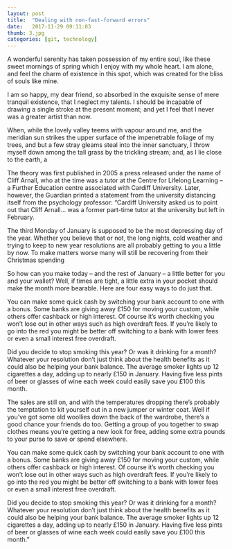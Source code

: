 ```yaml
---
layout: post
title:  "Dealing with non-fast-forward errors"
date:   2017-11-29 09:11:03
thumb: 3.jpg
categories: [git, technology]
---
```


A wonderful serenity has taken possession of my entire soul, like these sweet mornings of spring which I enjoy with my whole heart. I am alone, and feel the charm of existence in this spot, which was created for the bliss of souls like mine.

I am so happy, my dear friend, so absorbed in the exquisite sense of mere tranquil existence, that I neglect my talents. I should be incapable of drawing a single stroke at the present moment; and yet I feel that I never was a greater artist than now.

When, while the lovely valley teems with vapour around me, and the meridian sun strikes the upper surface of the impenetrable foliage of my trees, and but a few stray gleams steal into the inner sanctuary, I throw myself down among the tall grass by the trickling stream; and, as I lie close to the earth, a

The theory was first published in 2005 a press released under the name of Cliff Arnall, who at the time was a tutor at the Centre for Lifelong Learning – a Further Education centre associated with Cardiff University. Later, however, the Guardian printed a statement from the university distancing itself from the psychology professor: “Cardiff University asked us to point out that Cliff Arnall… was a former part-time tutor at the university but left in February.

The third Monday of January is supposed to be the most depressing day of the year. Whether you believe that or not, the long nights, cold weather and trying to keep to new year resolutions are all probably getting to you a little by now. To make matters worse many will still be recovering from their Christmas spending

So how can you make today – and the rest of January – a little better for you and your wallet? Well, if times are tight, a little extra in your pocket should make the month more bearable. Here are four easy ways to do just that.

You can make some quick cash by switching your bank account to one with a bonus. Some banks are giving away £150 for moving your custom, while others offer cashback or high interest. Of course it’s worth checking you won’t lose out in other ways such as high overdraft fees. If you’re likely to go into the red you might be better off switching to a bank with lower fees or even a small interest free overdraft.

Did you decide to stop smoking this year? Or was it drinking for a month? Whatever your resolution don’t just think about the health benefits as it could also be helping your bank balance. The average smoker lights up 12 cigarettes a day, adding up to nearly £150 in January. Having five less pints of beer or glasses of wine each week could easily save you £100 this month.

The sales are still on, and with the temperatures dropping there’s probably the temptation to kit yourself out in a new jumper or winter coat. Well if you’ve got some old woollies down the back of the wardrobe, there’s a good chance your friends do too. Getting a group of you together to swap clothes means you’re getting a new look for free, adding some extra pounds to your purse to save or spend elsewhere.

You can make some quick cash by switching your bank account to one with a bonus. Some banks are giving away £150 for moving your custom, while others offer cashback or high interest. Of course it’s worth checking you won’t lose out in other ways such as high overdraft fees. If you’re likely to go into the red you might be better off switching to a bank with lower fees or even a small interest free overdraft.


Did you decide to stop smoking this year? Or was it drinking for a month? Whatever your resolution don’t just think about the health benefits as it could also be helping your bank balance. The average smoker lights up 12 cigarettes a day, adding up to nearly £150 in January. Having five less pints of beer or glasses of wine each week could easily save you £100 this month.”
